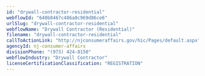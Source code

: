 ```yaml
---
id: "drywall-contractor-residential"
webflowId: "640b8467c486a0c969d86ce6"
urlSlug: "drywall-contractor-residential"
webflowName: "Drywall Contractor (Residential)"
filename: "drywall-contractor-residential"
callToActionLink: "http://njconsumeraffairs.gov/hic/Pages/default.aspx"
agencyId: nj-consumer-affairs
divisionPhone: "(973) 424-8150"
webflowIndustry: "Drywall Contractor"
licenseCertificationClassification: "REGISTRATION"
---
```

